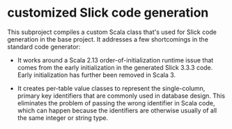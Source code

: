 # customized Slick code generation

This subproject compiles a custom Scala class that's used for Slick code generation in the base project.
It addresses a few shortcomings in the standard code generator:

- It works around a Scala 2.13 order-of-initialization runtime issue
  that comes from the early initialization in the generated Slick 3.3.3 code.
  Early initialization has further been removed in Scala 3.

- It creates per-table value classes to represent the single-column, primary key identifiers
  that are commonly used in database design.
  This eliminates the problem of passing the wrong identifier in Scala code,
  which can happen because the identifiers are otherwise usually of all the same integer or string type.
